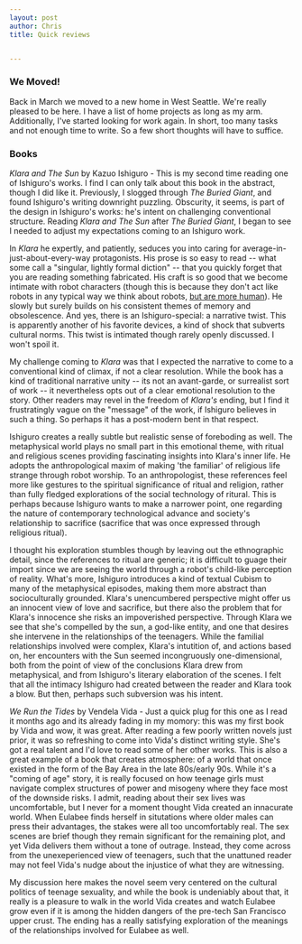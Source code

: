 ```yaml
---
layout: post
author: Chris
title: Quick reviews


---
```


### We Moved!

Back in March we moved to a new home in West Seattle.  We're really pleased to be here.  I have a list of home projects as long as my arm.  Additionally, I've started looking for work again.  In short, too many tasks and not enough time to write.  So a few short thoughts will have to suffice.

### Books

*Klara and The Sun* by Kazuo Ishiguro - This is my second time reading one of Ishiguro's works.  I find I can only talk about this book in the abstract, though I did like it.  Previously, I slogged through *The Buried Giant*, and found Ishiguro's writing downright puzzling.  Obscurity, it seems, is part of the design in Ishiguro's works: he's intent on challenging conventional structure.  Reading *Klara and The Sun* after *The Buried Giant*, I began to see I needed to adjust my expectations coming to an Ishiguro work.

In *Klara* he expertly, and patiently, seduces you into caring for average-in-just-about-every-way protagonists.  His prose is so easy to read -- what some call a "singular, lightly formal diction" -- that you quickly forget that you are reading something fabricated.  His craft is so good that we become intimate with robot characters (though this is because they don't act like robots in any typical way we think about robots, [but are more human](https://www.lrb.co.uk/the-paper/v43/n06/thomas-jones/oh-you-darling-robot)).  He slowly but surely builds on his consistent themes of memory and obsolescence.  And yes, there is an Ishiguro-special: a narrative twist.  This is apparently another of his favorite devices, a kind of shock that subverts cultural norms.  This twist is intimated though rarely openly discussed.  I won't spoil it.  

My challenge coming to *Klara* was that I expected the narrative to come to a conventional kind of climax, if not a clear resolution.  While the book has a kind of traditional narrative unity -- its not an avant-garde, or surrealist sort of work -- it nevertheless opts out of a clear emotional resolution to the story.  Other readers may revel in the freedom of *Klara's* ending, but I find it frustratingly vague on the "message" of the work, if Ishiguro believes in such a thing.  So perhaps it has a post-modern bent in that respect.

Ishiguro creates a really subtle but realistic sense of foreboding as well.  The metaphysical world plays no small part in this emotional theme, with ritual and religious scenes providing fascinating insights into Klara's inner life.  He adopts the anthropological maxim of making 'the familiar' of religious life strange through robot worship.  To an anthropologist, these references feel more like gestures to the spiritual significance of ritual and religion, rather than fully fledged explorations of the social technology of ritural.  This is perhaps because Ishiguro wants to make a narrower point, one regarding the nature of contemporary technological advance and society's relationship to sacrifice (sacrifice that was once expressed through religious ritual).  

I thought his exploration stumbles though by leaving out the ethnographic detail, since the references to ritual are generic; it is difficult to guage their import since we are seeing the world through a robot's child-like perception of reality. What's more, Ishiguro introduces a kind of textual Cubism to many of the metaphysical episodes, making them more abstract than socioculturally grounded.  Klara's unencumbered perspective might offer us an innocent view of love and sacrifice, but there also the problem that for Klara's innocence she risks an impoverished perspective.  Through Klara we see that she's compelled by the sun, a god-like entity, and one that desires she intervene in the relationships of the teenagers.  While the familial relationships involved were complex, Klara's intutition of, and actions based on, her encounters with the Sun seemed incongruously one-dimensional, both from the point of view of the conclusions Klara drew from metaphysical, and from Ishiguro's literary elaboration of the scenes.  I felt that all the intimacy Ishiguro had created between the reader and Klara took a blow.  But then, perhaps such subversion was his intent.

*We Run the Tides* by Vendela Vida - Just a quick plug for this one as I read it months ago and its already fading in my momory: this was my first book by Vida and wow, it was great.  After reading a few poorly written novels just prior, it was so refreshing to come into Vida's distinct writing style.  She's got a real talent and I'd love to read some of her other works.  This is also a great example of a book that creates atmosphere: of a world that once existed in the form of the Bay Area in the late 80s/early 90s.  While it's a "coming of age" story, it is really focused on how teenage girls must navigate complex structures of power and misogeny where they face most of the downside risks.  I admit, reading about their sex lives was uncomfortable, but I never for a moment thought Vida created an innacurate world.  When Eulabee finds herself in situtations where older males can press their advantages, the stakes were all too uncomfortably real.  The sex scenes are brief though they remain significant for the remaining plot, and yet Vida delivers them without a tone of outrage.  Instead, they come across from the unexeperienced view of teenagers, such that the unattuned reader may not feel Vida's nudge about the injustice of what they are witnessing.  

My discussion here makes the novel seem very centered on the cultural politics of teenage sexuality, and while the book is undeniably about that, it really is a pleasure to walk in the world Vida creates and watch Eulabee grow even if it is among the hidden dangers of the pre-tech San Francisco upper crust.  The ending has a really satisfying exploration of the meanings of the relationships involved for Eulabee as well.
